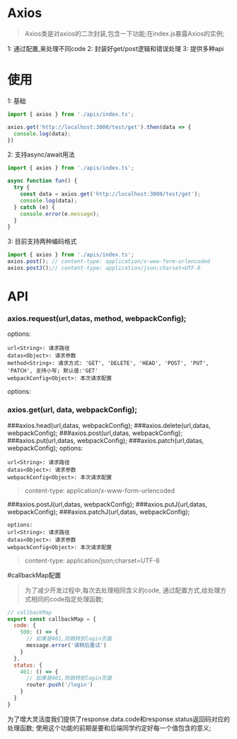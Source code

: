 # Axios

> Axios类是对axios的二次封装,包含一下功能;在index.js暴露Axios的实例;

1: 通过配置,来处理不同code
2: 封装好get/post逻辑和错误处理
3: 提供多种api

# 使用

1: 基础
```javascript
import { axios } from './apis/index.ts';

axios.get('http://localhost:3000/test/get').then(data => {
  console.log(data);
})
```

2: 支持async/await用法
```javascript
import { axios } from './apis/index.ts';

async function fun() {
  try {
    const data = axios.get('http://localhost:3000/test/get');
    console.log(data);
  } catch (e) {
    console.error(e.message);
  }
}
```
3: 目前支持两种编码格式
```javascript
import { axios } from './apis/index.ts';
axios.post(); // content-type: application/x-www-form-urlencoded
axios.postJ();// content-type: application/json;charset=UTF-8
```

# API

### axios.request(url,datas, method, webpackConfig);
options:
```
url<String>: 请求路径
datas<Object>: 请求参数
method<String>: 请求方式: 'GET', 'DELETE', 'HEAD', 'POST', 'PUT', 'PATCH', 支持小写; 默认值:'GET'
webpackConfig<Object>: 本次请求配置
```

options:

### axios.get(url, data, webpackConfig);
###axios.head(url,datas, webpackConfig);
###axios.delete(url,datas, webpackConfig);
###axios.post(url,datas, webpackConfig);
###axios.put(url,datas, webpackConfig);
###axios.patch(url,datas, webpackConfig);
options:
```
url<String>: 请求路径
datas<Object>: 请求参数
webpackConfig<Object>: 本次请求配置
```
>  content-type: application/x-www-form-urlencoded

###axios.postJ(url,datas, webpackConfig);
###axios.putJ(url,datas, webpackConfig);
###axios.patchJ(url,datas, webpackConfig);
```
options:
url<String>: 请求路径
datas<Object>: 请求参数
webpackConfig<Object>: 本次请求配置
```
> content-type: application/json;charset=UTF-8



#callbackMap配置
>为了减少开发过程中,每次去处理相同含义的code, 通过配置方式,给处理方式相同的code指定处理函数;
```javascript
// callbackMap
export const callbackMap = {
  code: {
    500: () => {
      // 如果是401,则跳转到login页面
      message.error('请稍后重试')
    }
  },
  status: {
    401: () => {
      // 如果是401,则跳转到login页面
      router.push('/login')
    }
  }
}
```
为了增大灵活度我们提供了response.data.code和response.status返回码对应的处理函数; 使用这个功能的前期是要和后端同学约定好每一个值包含的意义;

